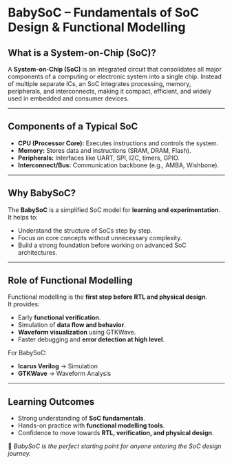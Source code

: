 # BabySoC – Fundamentals of SoC Design & Functional Modelling

## What is a System-on-Chip (SoC)?
A **System-on-Chip (SoC)** is an integrated circuit that consolidates all major components of a computing or electronic system into a single chip. Instead of multiple separate ICs, an SoC integrates processing, memory, peripherals, and interconnects, making it compact, efficient, and widely used in embedded and consumer devices.

---

## Components of a Typical SoC
- **CPU (Processor Core):** Executes instructions and controls the system.  
- **Memory:** Stores data and instructions (SRAM, DRAM, Flash).  
- **Peripherals:** Interfaces like UART, SPI, I2C, timers, GPIO.  
- **Interconnect/Bus:** Communication backbone (e.g., AMBA, Wishbone).  

---

## Why BabySoC?
The **BabySoC** is a simplified SoC model for **learning and experimentation**.  
It helps to:  
- Understand the structure of SoCs step by step.  
- Focus on core concepts without unnecessary complexity.  
- Build a strong foundation before working on advanced SoC architectures.  

---

## Role of Functional Modelling
Functional modelling is the **first step before RTL and physical design**.  
It provides:  
- Early **functional verification**.  
- Simulation of **data flow and behavior**.  
- **Waveform visualization** using GTKWave.  
- Faster debugging and **error detection at high level**.  

For BabySoC:  
- **Icarus Verilog** → Simulation  
- **GTKWave** → Waveform Analysis  

---

## Learning Outcomes
- Strong understanding of **SoC fundamentals**.  
- Hands-on practice with **functional modelling tools**.  
- Confidence to move towards **RTL, verification, and physical design**.  

🚀 *BabySoC is the perfect starting point for anyone entering the SoC design journey.*  
